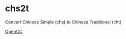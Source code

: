 # chs2t
Convert Chinese Simple (chs) to Chinese Traditional (cht)

[OpenCC](https://github.com/BYVoid/OpenCC)
